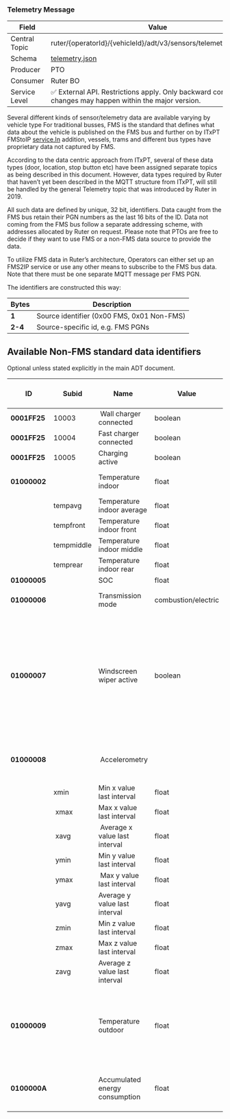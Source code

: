 ### Telemetry Message
| Field         | Value                                                                                                     |
|---------------|-----------------------------------------------------------------------------------------------------------|
| Central Topic | ruter/{operatorId}/{vehicleId}/adt/v3/sensors/telemetry/{sensorId}                                        |
| Schema        | [ telemetry.json ](json-schemas/sensors/telemetry/telemetry.json)                                         |
| Producer      | PTO                                                                                                       |
| Consumer      | Ruter BO                                                                                                  |
| Service Level | ✅ External API. Restrictions apply. Only backward compatible changes may happen within the major version. | 


Several different kinds of sensor/telemetry data are available varying by vehicle type For traditional busses, FMS is the standard that defines what data about the vehicle is published on the FMS bus and further on by ITxPT FMStoIP [service.In](http://service.In "http://service.In") addition, vessels, trams and different bus types have proprietary data not captured by FMS.

According to the data centric approach from ITxPT, several of these data types (door, location, stop button etc) have been assigned separate topics as being described in this document. However, data types required by Ruter that haven’t yet been described in the MQTT structure from ITxPT, will still be handled by the general Telemetry topic that was introduced by Ruter in 2019.

All such data are defined by unique, 32 bit, identifiers. Data caught from the FMS bus retain their PGN numbers as the last 16 bits of the ID. Data not coming from the FMS bus follow a separate addressing scheme, with addresses allocated by Ruter on request. Please note that PTOs are free to decide if they want to use FMS or a non-FMS data source to provide the data.

To utilize FMS data in Ruter’s architecture, Operators can either set up an FMS2IP service or use any other means to subscribe to the FMS bus data. Note that there must be one separate MQTT message per FMS PGN.

The identifiers are constructed this way:


|Bytes | Description |
| --- | --- |
**1** | Source identifier (0x00 FMS, 0x01 Non-FMS)
**2-4** | Source-specific id, e.g. FMS PGNs

## Available Non-FMS standard data identifiers
Optional unless stated explicitly in the main ADT document.

ID | Subid | Name | Value | Recommended refresh interval | Remarks
--- | --- | --- | --- | --- | ---
**0001FF25** | 10003 | Wall charger connected | boolean | onChange | 
**0001FF25** | 10004 | Fast charger connected | boolean | onChange | 
**0001FF25** | 10005 | Charging active | boolean | onChange | 
**01000002** | | Temperature indoor | float | 6/min | * Unit Celcius <br>* Resolution <= 1 C
| | tempavg | Temperature indoor average | float | | | 
| | tempfront | Temperature indoor front | float | | |
| | tempmiddle | Temperature indoor middle | float | | |
| | temprear | Temperature indoor rear | float | | |
**01000005** | | SOC | float | 1/min | 
**01000006** | | Transmission mode | combustion/electric | onChange | Intended for hybrid vehicles
**01000007** | | Windscreen wiper active | boolean | onChange | Taken to represent a measurement of the ground truth binary rainfall state, given that it is a better predictor of the binary rainfall state than radar- or gauge-based measurements
**01000008** | | Accelerometry | | 6/min | * Bandwidth >= 100 hz <br>* Unit: g <br>* Resolution <= 0.01 g
| | xmin | Min x value last interval | float | | |
| | xmax | Max x value last interval | float | | |
| | xavg | Average x value last interval | float | | |
| | ymin | Min y value last interval | float | | |
| | ymax | Max y value last interval | float | | |
| | yavg | Average y value last interval | float | | |
| | zmin | Min z value last interval | float | | |
| | zmax | Max z value last interval | float | | |
| | zavg | Average z value last interval | float | | |
**01000009** | | Temperature outdoor | float | 1/min |* Unit: Celcius <br>* Resolution <= 1 C <br>* Measured at front of vehicle as near as possible to the ground
**0100000A** | | Accumulated energy consumption | float | 1/min | * Energy consumed <br>* Including HVAC <br>* Unit: kWh
